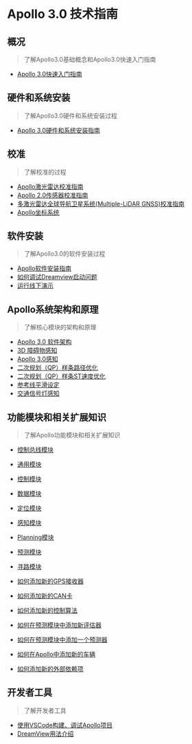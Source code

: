 # Apollo 3.0 技术指南

## 概况
> 了解Apollo3.0基础概念和Apollo3.0快速入门指南

  * [Apollo 3.0快速入门指南](https://github.com/ApolloAuto/apollo/blob/master/docs/quickstart/apollo_3_0_quick_start_cn.md)
  
## 硬件和系统安装
> 了解Apollo3.0硬件和系统安装过程

  * [Apollo 3.0硬件和系统安装指南](https://github.com/ApolloAuto/apollo/blob/master/docs/quickstart/apollo_3_0_hardware_system_installation_guide_cn.md)

## 校准
> 了解校准的过程

  * [Apollo激光雷达校准指南](https://github.com/ApolloAuto/apollo/blob/master/docs/quickstart/apollo_1_5_lidar_calibration_guide_cn.md)
  * [Apollo 2.0传感器校准指南](https://github.com/ApolloAuto/apollo/blob/master/docs/quickstart/apollo_2_0_sensor_calibration_guide_cn.md)
  * [多激光雷达全球导航卫星系统(Multiple-LiDAR GNSS)校准指南](https://github.com/ApolloAuto/apollo/blob/master/docs/quickstart/multiple_lidar_gnss_calibration_guide_cn.md)
  * [Apollo坐标系统](https://github.com/ApolloAuto/apollo/blob/master/docs/specs/coordination_cn.md)

## 软件安装
> 了解Apollo3.0的软件安装过程

  * [Apollo软件安装指南](https://github.com/ApolloAuto/apollo/blob/master/docs/quickstart/apollo_software_installation_guide_cn.md)
  * [如何调试Dreamview启动问题](https://github.com/ApolloAuto/apollo/blob/master/docs/howto/how_to_debug_dreamview_start_problem_cn.md)
  * [运行线下演示](https://github.com/ApolloAuto/apollo/blob/master/docs/demo_guide/README_cn.md)
  
## Apollo系统架构和原理
> 了解核心模块的架构和原理

  * [Apollo 3.0 软件架构](https://github.com/ApolloAuto/apollo/blob/master/docs/specs/Apollo_3.0_Software_Architecture_cn.md "Apollo software architecture")
  * [3D 障碍物感知](https://github.com/ApolloAuto/apollo/blob/master/docs/specs/3d_obstacle_perception_cn.md)
  * [Apollo 3.0感知](https://github.com/ApolloAuto/apollo/blob/master/modules/perception/README.md)
  * [二次规划（QP）样条路径优化](https://github.com/ApolloAuto/apollo/blob/master/docs/specs/qp_spline_path_optimizer_cn.md)
  * [二次规划（QP）样条ST速度优化](https://github.com/ApolloAuto/apollo/blob/master/docs/specs/qp_spline_st_speed_optimizer_cn.md)
  * [参考线平滑设定](https://github.com/ApolloAuto/apollo/blob/master/docs/specs/reference_line_smoother_cn.md)
  * [交通信号灯感知](https://github.com/ApolloAuto/apollo/blob/master/docs/specs/traffic_light_cn.md)
  
## 功能模块和相关扩展知识
> 了解Apollo功能模块和相关扩展知识

  * [控制总线模块](https://github.com/ApolloAuto/apollo/blob/master/modules/canbus/README.md)
  * [通用模块](https://github.com/ApolloAuto/apollo/blob/master/modules/common/README.md)
  * [控制模块](https://github.com/ApolloAuto/apollo/blob/master/modules/control/README.md)
  * [数据模块](https://github.com/ApolloAuto/apollo/blob/master/modules/data/README.md)
  * [定位模块](https://github.com/ApolloAuto/apollo/blob/master/modules/localization/README.md)
  * [感知模块](https://github.com/ApolloAuto/apollo/blob/master/modules/perception/README.md)
  * [Planning模块](https://github.com/ApolloAuto/apollo/blob/master/modules/planning/README.md)
  * [预测模块](https://github.com/ApolloAuto/apollo/blob/master/modules/prediction/README.md)
  * [寻路模块](https://github.com/ApolloAuto/apollo/blob/master/modules/routing/README.md)

  * [如何添加新的GPS接收器](https://github.com/ApolloAuto/apollo/blob/master/docs/howto/how_to_add_a_gps_receiver_cn.md)
  * [如何添加新的CAN卡](https://github.com/ApolloAuto/apollo/blob/master/docs/howto/how_to_add_a_new_can_card_cn.md )
  * [如何添加新的控制算法](https://github.com/ApolloAuto/apollo/blob/master/docs/howto/how_to_add_a_new_control_algorithm_cn.md)
  * [如何在预测模块中添加新评估器](https://github.com/ApolloAuto/apollo/blob/master/docs/howto/how_to_add_a_new_evaluator_in_prediction_module_cn.md)
  * [如何在预测模块中添加一个预测器](https://github.com/ApolloAuto/apollo/blob/master/docs/howto/how_to_add_a_new_predictor_in_prediction_module_cn.md)
  * [如何在Apollo中添加新的车辆](https://github.com/ApolloAuto/apollo/blob/master/docs/howto/how_to_add_a_new_vehicle_cn.md)
  * [如何添加新的外部依赖项](https://github.com/ApolloAuto/apollo/blob/master/docs/howto/how_to_add_an_external_dependency_cn.md)
  
  ## 开发者工具
> 了解开发者工具

  * [使用VSCode构建、调试Apollo项目](https://github.com/ApolloAuto/apollo/blob/master/docs/howto/how_to_build_and_debug_apollo_in_vscode_cn.md "How  to build and debug Apollo in VSCode")
  * [DreamView用法介绍](https://github.com/ApolloAuto/apollo/blob/master/docs/specs/dreamview_usage_table_cn.md)
